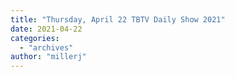 ```yaml
---
title: "Thursday, April 22 TBTV Daily Show 2021"
date: 2021-04-22
categories: 
  - "archives"
author: "millerj"
---
```



